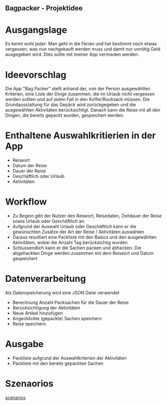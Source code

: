 ## Bagpacker - Projektidee

# Ausgangslage
Es kennt wohl jeder: Man geht in die Ferien und hat bestimmt noch etwas vergessen, was nun nachgekauft werden muss und damit nur unnötig Geld ausgegeben wird. Dies sollte mit meiner App vermieden werden. 


# Ideevorschlag
Die App "Bag Packer" stellt anhand der, von der Person ausgewählten Kriterien, eine Liste der Dinge zusammen, die im Urlaub nicht vergessen werden sollten und auf jeden Fall in den Koffer/Rucksack müssen. Die Grundausstattung für das Gepäck wird zurückgegeben und die ausgewählten Aktivitäten berücksichtigt. Danach kann die Reise mit all den Dingen, die bereits gepackt wurden, gespeichert werden. 

# Enthaltene Auswahlkritierien in der App

* Reiseort
* Datum der Reise
* Dauer der Reise
* Geschäftlich oder Urlaub
* Aktivitäten

# Workflow 
* Zu Beginn gibt der Nutzer den Reiseort, Reisedaten, Zeitdauer der Reise sowie Urlaub oder Geschäftlich an. 
* Aufgrund der Auswahl Urlaub oder Geschäftlich kann er die gewünschten Zusätze der Art der Reise / Aktivitäten auswählen 
* Daraus resultiert eine Packliste mit den Basics und den ausgewählten Aktivitäten, wobei die Anzahl Tag berücksichtig wurden
* Schlussendlich kann er die Sachen packen und abhacken. Die abgehackten Dinge werden zusammen mit dem Reiseort und Datum gespeichert


# Datenverarbeitung
Als Datenspeicherung wird eine JSON Datei verwendet

* Berechnung Anzahl Packsachen für die Dauer der Reise
* Berücksichtigung der Aktivitäten
* Neue Artikel hinzufügen 
* Angecklickte (gepackte) Sachen speichern
* Reise speichern 

# Ausgabe
* Packliste aufgrund der Auswahlkriterien der Aktivitäten
* Packliste mit den bereits gepackten Sachen

# Szenaorios 
[scenarios](../blob/master/scenarios/scenarios.png)

